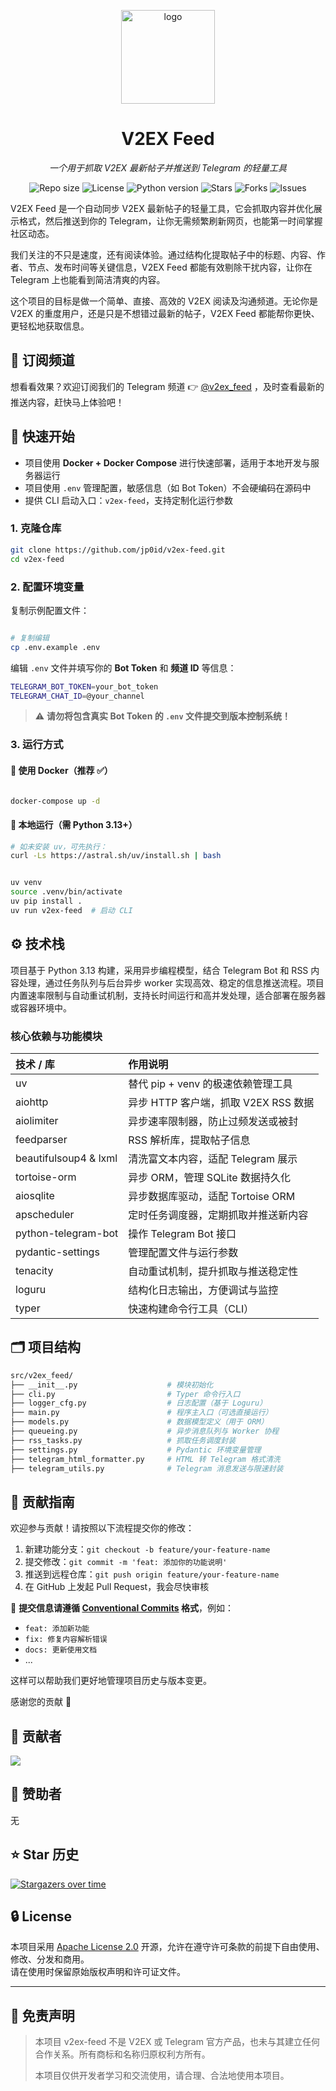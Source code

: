 <p align="center">
  <img src="docs/assets/logo.png" alt="logo" width="150" height="150"/>
</p>

<h1 align="center">V2EX Feed</h1>
<p align="center"><i>一个用于抓取 V2EX 最新帖子并推送到 Telegram 的轻量工具</i></p>

<div align="center">

  <!-- 项目信息 -->
  <img src="https://img.shields.io/github/repo-size/jp0id/v2ex-feed" alt="Repo size" />
  <img src="https://img.shields.io/github/license/jp0id/v2ex-feed" alt="License" />
  <img src="https://img.shields.io/badge/python-3.13%2B-blue" alt="Python version" />

  <!-- 社交统计 -->
  <img src="https://img.shields.io/github/stars/jp0id/v2ex-feed?style=social" alt="Stars" />
  <img src="https://img.shields.io/github/forks/jp0id/v2ex-feed?style=social" alt="Forks" />
  <img src="https://img.shields.io/github/issues/jp0id/v2ex-feed" alt="Issues" />

</div>

V2EX Feed 是一个自动同步 V2EX 最新帖子的轻量工具，它会抓取内容并优化展示格式，然后推送到你的 Telegram，让你无需频繁刷新网页，也能第一时间掌握社区动态。

我们关注的不只是速度，还有阅读体验。通过结构化提取帖子中的标题、内容、作者、节点、发布时间等关键信息，V2EX Feed 都能有效剔除干扰内容，让你在 Telegram 上也能看到简洁清爽的内容。

这个项目的目标是做一个简单、直接、高效的 V2EX 阅读及沟通频道。无论你是 V2EX 的重度用户，还是只是不想错过最新的帖子，V2EX Feed 都能帮你更快、更轻松地获取信息。


## 📡 订阅频道

想看看效果？欢迎订阅我们的 Telegram 频道 👉 [@v2ex_feed](https://t.me/v2ex_feed) ，及时查看最新的推送内容，赶快马上体验吧！

## 🚀 快速开始

- 项目使用 **Docker + Docker Compose** 进行快速部署，适用于本地开发与服务器运行
- 项目使用 `.env` 管理配置，敏感信息（如 Bot Token）不会硬编码在源码中
- 提供 CLI 启动入口：`v2ex-feed`，支持定制化运行参数

### 1. 克隆仓库

```bash
git clone https://github.com/jp0id/v2ex-feed.git
cd v2ex-feed
```

### 2. 配置环境变量

复制示例配置文件：

```bash

# 复制编辑
cp .env.example .env
```

编辑 `.env` 文件并填写你的 **Bot Token** 和 **频道 ID** 等信息：

```bash
TELEGRAM_BOT_TOKEN=your_bot_token
TELEGRAM_CHAT_ID=@your_channel
```

> ⚠️ **请勿将包含真实 Bot Token 的 `.env` 文件提交到版本控制系统！**

### 3. 运行方式

#### 🐳 使用 Docker（推荐 ✅）

```bash

docker-compose up -d
```

#### 🐍 本地运行（需 Python 3.13+）

```bash
# 如未安装 uv，可先执行：
curl -Ls https://astral.sh/uv/install.sh | bash
```

```bash

uv venv
source .venv/bin/activate
uv pip install .
uv run v2ex-feed  # 启动 CLI
```

## ⚙️ 技术栈

项目基于 Python 3.13 构建，采用异步编程模型，结合 Telegram Bot 和 RSS 内容处理，通过任务队列与后台异步 worker 实现高效、稳定的信息推送流程。项目内置速率限制与自动重试机制，支持长时间运行和高并发处理，适合部署在服务器或容器环境中。

### 核心依赖与功能模块

| 技术 / 库             | 作用说明                             |
| :-------------------- | :----------------------------------- |
| uv                    | 替代 pip + venv 的极速依赖管理工具   |
| aiohttp               | 异步 HTTP 客户端，抓取 V2EX RSS 数据 |
| aiolimiter            | 异步速率限制器，防止过频发送或被封   |
| feedparser            | RSS 解析库，提取帖子信息             |
| beautifulsoup4 & lxml | 清洗富文本内容，适配 Telegram 展示   |
| tortoise-orm          | 异步 ORM，管理 SQLite 数据持久化     |
| aiosqlite             | 异步数据库驱动，适配 Tortoise ORM    |
| apscheduler           | 定时任务调度器，定期抓取并推送新内容 |
| python-telegram-bot   | 操作 Telegram Bot 接口               |
| pydantic-settings     | 管理配置文件与运行参数               |
| tenacity              | 自动重试机制，提升抓取与推送稳定性   |
| loguru                | 结构化日志输出，方便调试与监控       |
| typer                 | 快速构建命令行工具（CLI）            |

## 🗂️ 项目结构

```bash
src/v2ex_feed/
├── __init__.py                    # 模块初始化
├── cli.py                         # Typer 命令行入口
├── logger_cfg.py                  # 日志配置（基于 Loguru）
├── main.py                        # 程序主入口（可选直接运行）
├── models.py                      # 数据模型定义（用于 ORM）
├── queueing.py                    # 异步消息队列与 Worker 协程
├── rss_tasks.py                   # 抓取任务调度封装
├── settings.py                    # Pydantic 环境变量管理
├── telegram_html_formatter.py     # HTML 转 Telegram 格式清洗
├── telegram_utils.py              # Telegram 消息发送与限速封装
```

## 🤝 贡献指南

欢迎参与贡献！请按照以下流程提交你的修改：

1. 新建功能分支：`git checkout -b feature/your-feature-name`  
2. 提交修改：`git commit -m 'feat: 添加你的功能说明'`  
3. 推送到远程仓库：`git push origin feature/your-feature-name`  
4. 在 GitHub 上发起 Pull Request，我会尽快审核

📌 **提交信息请遵循 [Conventional Commits](https://www.conventionalcommits.org/zh-hans/v1.0.0/) 格式**，例如：

- `feat: 添加新功能`
- `fix: 修复内容解析错误`
- `docs: 更新使用文档`
- ...

这样可以帮助我们更好地管理项目历史与版本变更。

感谢您的贡献 🙌

## 👥 贡献者

<a href="https://github.com/jp0id/v2ex-feed/graphs/contributors">
    <img src="https://contrib.rocks/image?repo=jackhawks/v2ex-feed" />
</a>


## 🙏 赞助者

无

## ⭐ Star 历史

[![Stargazers over time](https://starchart.cc/jp0id/v2ex-feed.svg?variant=adaptive)](https://starchart.cc/jp0id/v2ex-feed)

## 🔒 License

本项目采用 [Apache License 2.0](LICENSE) 开源，允许在遵守许可条款的前提下自由使用、修改、分发和商用。  
请在使用时保留原始版权声明和许可证文件。


---

## 📢 免责声明

> 
> 本项目 v2ex-feed 不是 V2EX 或 Telegram 官方产品，也未与其建立任何合作关系。所有商标和名称归原权利方所有。
> 
> 本项目仅供开发者学习和交流使用，请合理、合法地使用本项目。
